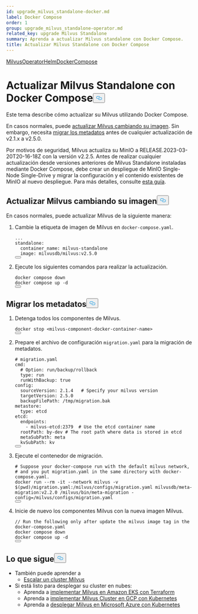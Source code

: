 ```yaml
---
id: upgrade_milvus_standalone-docker.md
label: Docker Compose
order: 1
group: upgrade_milvus_standalone-operator.md
related_key: upgrade Milvus Standalone
summary: Aprenda a actualizar Milvus standalone con Docker Compose.
title: Actualizar Milvus Standalone con Docker Compose
---
```

<div class="tab-wrapper"><a href="/docs/es/upgrade_milvus_standalone-operator.md" class=''>Milvus</a><a href="/docs/es/upgrade_milvus_standalone-helm.md" class=''>OperatorHelmDocker</a><a href="/docs/es/upgrade_milvus_standalone-docker.md" class='active '>Compose</a></div>
<h1 id="Upgrade-Milvus-Standalone-with-Docker-Compose" class="common-anchor-header">Actualizar Milvus Standalone con Docker Compose<button data-href="#Upgrade-Milvus-Standalone-with-Docker-Compose" class="anchor-icon" translate="no">
      <svg translate="no"
        aria-hidden="true"
        focusable="false"
        height="20"
        version="1.1"
        viewBox="0 0 16 16"
        width="16"
      >
        <path
          fill="#0092E4"
          fill-rule="evenodd"
          d="M4 9h1v1H4c-1.5 0-3-1.69-3-3.5S2.55 3 4 3h4c1.45 0 3 1.69 3 3.5 0 1.41-.91 2.72-2 3.25V8.59c.58-.45 1-1.27 1-2.09C10 5.22 8.98 4 8 4H4c-.98 0-2 1.22-2 2.5S3 9 4 9zm9-3h-1v1h1c1 0 2 1.22 2 2.5S13.98 12 13 12H9c-.98 0-2-1.22-2-2.5 0-.83.42-1.64 1-2.09V6.25c-1.09.53-2 1.84-2 3.25C6 11.31 7.55 13 9 13h4c1.45 0 3-1.69 3-3.5S14.5 6 13 6z"
        ></path>
      </svg>
    </button></h1><p>Este tema describe cómo actualizar su Milvus utilizando Docker Compose.</p>
<p>En casos normales, puede <a href="#Upgrade-Milvus-by-changing-its-image">actualizar Milvus cambiando su imagen</a>. Sin embargo, necesita <a href="#Migrate-the-metadata">migrar los metadatos</a> antes de cualquier actualización de v2.1.x a v2.5.0.</p>
<div class="alter note">
<p>Por motivos de seguridad, Milvus actualiza su MinIO a RELEASE.2023-03-20T20-16-18Z con la versión v2.2.5. Antes de realizar cualquier actualización desde versiones anteriores de Milvus Standalone instaladas mediante Docker Compose, debe crear un despliegue de MinIO Single-Node Single-Drive y migrar la configuración y el contenido existentes de MinIO al nuevo despliegue. Para más detalles, consulte <a href="https://min.io/docs/minio/linux/operations/install-deploy-manage/migrate-fs-gateway.html#id2">esta guía</a>.</p>
</div>
<h2 id="Upgrade-Milvus-by-changing-its-image" class="common-anchor-header">Actualizar Milvus cambiando su imagen<button data-href="#Upgrade-Milvus-by-changing-its-image" class="anchor-icon" translate="no">
      <svg translate="no"
        aria-hidden="true"
        focusable="false"
        height="20"
        version="1.1"
        viewBox="0 0 16 16"
        width="16"
      >
        <path
          fill="#0092E4"
          fill-rule="evenodd"
          d="M4 9h1v1H4c-1.5 0-3-1.69-3-3.5S2.55 3 4 3h4c1.45 0 3 1.69 3 3.5 0 1.41-.91 2.72-2 3.25V8.59c.58-.45 1-1.27 1-2.09C10 5.22 8.98 4 8 4H4c-.98 0-2 1.22-2 2.5S3 9 4 9zm9-3h-1v1h1c1 0 2 1.22 2 2.5S13.98 12 13 12H9c-.98 0-2-1.22-2-2.5 0-.83.42-1.64 1-2.09V6.25c-1.09.53-2 1.84-2 3.25C6 11.31 7.55 13 9 13h4c1.45 0 3-1.69 3-3.5S14.5 6 13 6z"
        ></path>
      </svg>
    </button></h2><p>En casos normales, puede actualizar Milvus de la siguiente manera:</p>
<ol>
<li><p>Cambie la etiqueta de imagen de Milvus en <code translate="no">docker-compose.yaml</code>.</p>
<pre><code translate="no" class="language-yaml">...
standalone:
  container_name: milvus-standalone
  image: milvusdb/milvus:v2.5.0
<button class="copy-code-btn"></button></code></pre></li>
<li><p>Ejecute los siguientes comandos para realizar la actualización.</p>
<pre><code translate="no" class="language-shell">docker compose down
docker compose up -d
<button class="copy-code-btn"></button></code></pre></li>
</ol>
<h2 id="Migrate-the-metadata" class="common-anchor-header">Migrar los metadatos<button data-href="#Migrate-the-metadata" class="anchor-icon" translate="no">
      <svg translate="no"
        aria-hidden="true"
        focusable="false"
        height="20"
        version="1.1"
        viewBox="0 0 16 16"
        width="16"
      >
        <path
          fill="#0092E4"
          fill-rule="evenodd"
          d="M4 9h1v1H4c-1.5 0-3-1.69-3-3.5S2.55 3 4 3h4c1.45 0 3 1.69 3 3.5 0 1.41-.91 2.72-2 3.25V8.59c.58-.45 1-1.27 1-2.09C10 5.22 8.98 4 8 4H4c-.98 0-2 1.22-2 2.5S3 9 4 9zm9-3h-1v1h1c1 0 2 1.22 2 2.5S13.98 12 13 12H9c-.98 0-2-1.22-2-2.5 0-.83.42-1.64 1-2.09V6.25c-1.09.53-2 1.84-2 3.25C6 11.31 7.55 13 9 13h4c1.45 0 3-1.69 3-3.5S14.5 6 13 6z"
        ></path>
      </svg>
    </button></h2><ol>
<li><p>Detenga todos los componentes de Milvus.</p>
<pre><code translate="no">docker stop &lt;milvus-component-docker-container-name&gt;
<button class="copy-code-btn"></button></code></pre></li>
<li><p>Prepare el archivo de configuración <code translate="no">migration.yaml</code> para la migración de metadatos.</p>
<pre><code translate="no" class="language-yaml"><span class="hljs-comment"># migration.yaml</span>
cmd:
  <span class="hljs-comment"># Option: run/backup/rollback</span>
  <span class="hljs-built_in">type</span>: run
  runWithBackup: true
config:
  sourceVersion: <span class="hljs-number">2.1</span><span class="hljs-number">.4</span>   <span class="hljs-comment"># Specify your milvus version</span>
  targetVersion: <span class="hljs-number">2.5</span><span class="hljs-number">.0</span>
  backupFilePath: /tmp/migration.bak
metastore:
  <span class="hljs-built_in">type</span>: etcd
etcd:
  endpoints:
    - milvus-etcd:<span class="hljs-number">2379</span>  <span class="hljs-comment"># Use the etcd container name</span>
  rootPath: by-dev <span class="hljs-comment"># The root path where data is stored in etcd</span>
  metaSubPath: meta
  kvSubPath: kv
<button class="copy-code-btn"></button></code></pre></li>
<li><p>Ejecute el contenedor de migración.</p>
<pre><code translate="no"><span class="hljs-comment"># Suppose your docker-compose run with the default milvus network,</span>
<span class="hljs-comment"># and you put migration.yaml in the same directory with docker-compose.yaml.</span>
docker run --<span class="hljs-built_in">rm</span> -it --network milvus -v $(<span class="hljs-built_in">pwd</span>)/migration.yaml:/milvus/configs/migration.yaml milvusdb/meta-migration:v2.2.0 /milvus/bin/meta-migration -config=/milvus/configs/migration.yaml
<button class="copy-code-btn"></button></code></pre></li>
<li><p>Inicie de nuevo los componentes Milvus con la nueva imagen Milvus.</p>
<pre><code translate="no" class="language-shell"><span class="hljs-comment">// Run the following only after update the milvus image tag in the docker-compose.yaml</span>
docker compose down
docker compose up -d
<button class="copy-code-btn"></button></code></pre></li>
</ol>
<h2 id="Whats-next" class="common-anchor-header">Lo que sigue<button data-href="#Whats-next" class="anchor-icon" translate="no">
      <svg translate="no"
        aria-hidden="true"
        focusable="false"
        height="20"
        version="1.1"
        viewBox="0 0 16 16"
        width="16"
      >
        <path
          fill="#0092E4"
          fill-rule="evenodd"
          d="M4 9h1v1H4c-1.5 0-3-1.69-3-3.5S2.55 3 4 3h4c1.45 0 3 1.69 3 3.5 0 1.41-.91 2.72-2 3.25V8.59c.58-.45 1-1.27 1-2.09C10 5.22 8.98 4 8 4H4c-.98 0-2 1.22-2 2.5S3 9 4 9zm9-3h-1v1h1c1 0 2 1.22 2 2.5S13.98 12 13 12H9c-.98 0-2-1.22-2-2.5 0-.83.42-1.64 1-2.09V6.25c-1.09.53-2 1.84-2 3.25C6 11.31 7.55 13 9 13h4c1.45 0 3-1.69 3-3.5S14.5 6 13 6z"
        ></path>
      </svg>
    </button></h2><ul>
<li>También puede aprender a<ul>
<li><a href="/docs/es/scaleout.md">Escalar un cluster Milvus</a></li>
</ul></li>
<li>Si está listo para desplegar su cluster en nubes:<ul>
<li>Aprenda a <a href="/docs/es/eks.md">implementar Milvus en Amazon EKS con Terraform</a></li>
<li>Aprenda a <a href="/docs/es/gcp.md">implementar Milvus Cluster en GCP con Kubernetes</a></li>
<li>Aprenda a <a href="/docs/es/azure.md">desplegar Milvus en Microsoft Azure con Kubernetes</a></li>
</ul></li>
</ul>
